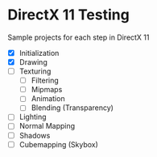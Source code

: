 # DirectX 11 Testing

Sample projects for each step in DirectX 11

- [x] Initialization
- [x] Drawing
- [ ] Texturing
   - [ ] Filtering
   - [ ] Mipmaps
   - [ ] Animation
   - [ ] Blending (Transparency)
- [ ] Lighting
- [ ] Normal Mapping
- [ ] Shadows
- [ ] Cubemapping (Skybox)
